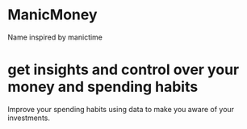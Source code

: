 # ManicMoney

Name inspired by manictime

# get insights and control over your money and spending habits
Improve your spending habits using data to make you aware of your investments.
 
